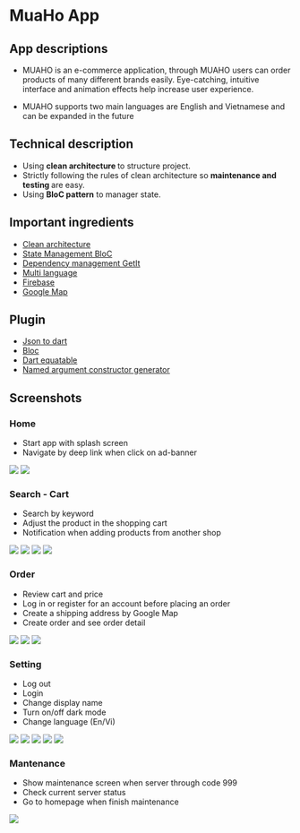 # MuaHo App

## App descriptions
- MUAHO is an e-commerce application, through MUAHO users can order products of many different brands easily. Eye-catching, intuitive interface and animation effects help increase user experience.

- MUAHO supports two main languages are English and Vietnamese and can be expanded in the future

## Technical description

- Using <strong> clean architecture </strong> to structure project.
- Strictly following the rules of clean architecture so <strong> maintenance and testing </strong> are easy.
- Using <strong> BloC pattern</strong> to manager state.

## Important ingredients 
- [Clean architecture](https://blog.cleancoder.com/uncle-bob/2012/08/13/the-clean-architecture.html)
- [State Management BloC](https://bloclibrary.dev/#/)
- [Dependency management GetIt](https://pub.dev/packages/get_it)
- [Multi language](https://pub.dev/packages/easy_localization)
- [Firebase](https://firebase.flutter.dev/)
- [Google Map](https://pub.dev/packages/google_maps_flutter)

## Plugin 
- [Json to dart](https://github.com/simplesoft-duongdt3/json2dart_intellij_plugin/releases)
- [Bloc](https://plugins.jetbrains.com/plugin/12129-bloc)
- [Dart equatable](https://pub.dev/packages/equatable)
- [Named argument constructor generator](https://plugins.jetbrains.com/plugin/12429-dart-data-class)

## Screenshots

### Home
- Start app with splash screen
- Navigate by deep link when click on ad-banner

![](gif/start_app.gif)  ![](gif/slide_deeplink.gif) 

### Search - Cart 

- Search by keyword
- Adjust the product in the shopping cart
- Notification when adding products from another shop

![](gif/search.gif) ![](gif/shop_detail.gif) ![](gif/cart_manager.gif) ![](gif/change_shop.gif) 

### Order

- Review cart and price
- Log in or register for an account before placing an order
- Create a shipping address by Google Map
- Create order and see order detail

![](gif/register.gif)  ![](gif/create_address.gif) ![](gif/order_history.gif) 

### Setting

- Log out
- Login
- Change display name
- Turn on/off dark mode
- Change language (En/Vi) 

![](gif/setting_logout.gif) ![](gif/setting_login.gif) ![](gif/setting_change_name.gif) ![](gif/setting_dark_theme.gif) ![](gif/setting_laguage.gif)

### Mantenance

- Show maintenance screen when server through code 999
- Check current server status
- Go to homepage when finish maintenance
 
![](gif/matenance.gif)



